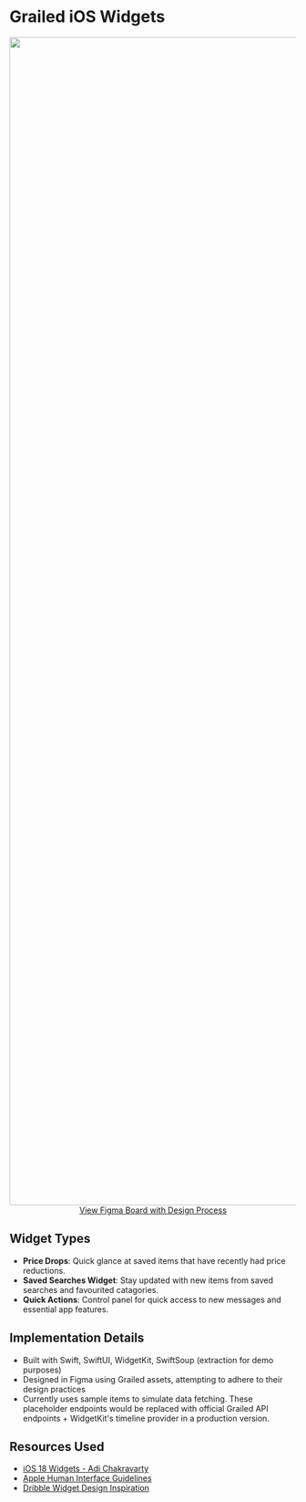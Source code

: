# Grailed iOS Widgets

<p align="center">
  <img width="2048" alt="S+L Designs (Figma)" src="https://github.com/user-attachments/assets/39812f24-2fe5-4299-a67b-b8ae018c2754">
  <a href="https://www.figma.com/file/sNUX11YYAvEAS3Uos9VbIx/Grailed-iOS-Widgets?node-id=2-1445&type=design">View Figma Board with Design Process</a>
</p>

## Widget Types

- **Price Drops**: Quick glance at saved items that have recently had price reductions.
- **Saved Searches Widget**: Stay updated with new items from saved searches and favourited catagories.
- **Quick Actions**: Control panel for quick access to new messages and essential app features.

## Implementation Details
- Built with Swift, SwiftUI, WidgetKit, SwiftSoup (extraction for demo purposes)
- Designed in Figma using Grailed assets, attempting to adhere to their design practices
- Currently uses sample items to simulate data fetching. These placeholder endpoints would be replaced with official Grailed API endpoints + WidgetKit's timeline provider in a production version.

## Resources Used
- [iOS 18 Widgets - Adi Chakravarty](https://www.figma.com/community/file/1253436284170910973/ios-18-widgets)
- [Apple Human Interface Guidelines](https://developer.apple.com/design/human-interface-guidelines/widgets)
- [Dribble Widget Design Inspiration](https://dribbble.com/tags/ios-widget)
